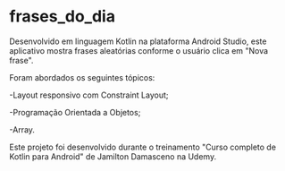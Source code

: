 # frases_do_dia
Desenvolvido em linguagem Kotlin na plataforma Android Studio, este aplicativo mostra frases aleatórias conforme o usuário clica em "Nova frase". 

Foram abordados os seguintes tópicos:

-Layout responsivo com Constraint Layout;

-Programação Orientada a Objetos;

-Array.

Este projeto foi desenvolvido durante o treinamento "Curso completo de Kotlin para Android" de Jamilton Damasceno na Udemy.
